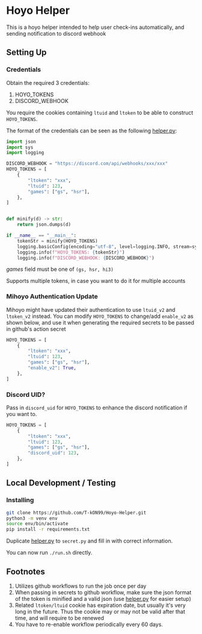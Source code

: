 # Hoyo Helper

This is a hoyo helper intended to help user check-ins automatically, and sending notification to discord webhook

## Setting Up

### Credentials

Obtain the required 3 credentials:
1. HOYO_TOKENS
2. DISCORD_WEBHOOK

You require the cookies containing `ltuid` and `ltoken` to be able to construct `HOYO_TOKENS`.

The format of the credentials can be seen as the following [helper.py](./helper.py):

```python
import json
import sys
import logging

DISCORD_WEBHOOK = "https://discord.com/api/webhooks/xxx/xxx"
HOYO_TOKENS = [
    {
        "ltoken": "xxx",
        "ltuid": 123,
        "games": ["gs", "hsr"],
    },
]


def minify(d) -> str:
    return json.dumps(d)

if __name__ == "__main__":
    tokenStr = minify(HOYO_TOKENS)
    logging.basicConfig(encoding="utf-8", level=logging.INFO, stream=sys.stdout)
    logging.info(f"HOYO_TOKENS: {tokenStr}")
    logging.info(f"DISCORD_WEBHOOK: {DISCORD_WEBHOOK}")
```

*games* field must be one of `(gs, hsr, hi3)`

Supports multiple tokens, in case you want to do it for multiple accounts


### Mihoyo Authentication Update

Mihoyo might have updated their authentication to use `ltuid_v2` and `ltoken_v2` instead. You can modify `HOYO_TOKENS` to change/add `enable_v2` as shown below, and use it when generating the required secrets to be passed in github's action secret

```python
HOYO_TOKENS = [
    {
        "ltoken": "xxx",
        "ltuid": 123,
        "games": ["gs", "hsr"],
        "enable_v2": True,
    },
]
```

### Discord UID?

Pass in `discord_uid` for `HOYO_TOKENS` to enhance the discord notification if you want to.

```python
HOYO_TOKENS = [
    {
        "ltoken": "xxx",
        "ltuid": 123,
        "games": ["gs", "hsr"],
        "discord_uid": 123,
    },
]
```

## Local Development / Testing

### Installing
```bash
git clone https://github.com/T-kON99/Hoyo-Helper.git
python3 -m venv env
source env/bin/activate
pip install -r requirements.txt
```

Duplicate [helper.py](./helper.py) to `secret.py` and fill in with correct information. 

You can now run `./run.sh` directly.

## Footnotes

1. Utilizes github workflows to run the job once per day
2. When passing in secrets to github workflow, make sure the json format of the token is minified and a valid json (use [helper.py](./helper.py) for easier setup)
3. Related `ltoken/ltuid` cookie has expiration date, but usually it's very long in the future. Thus the cookie may or may not be valid after that time, and will require to be renewed
4. You have to re-enable workflow periodically every 60 days.
